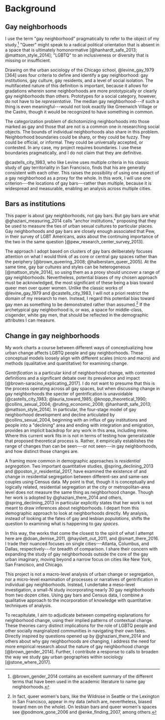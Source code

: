 ---
---

# Background

## Gay neighborhoods

I use the term "gay neighborhood" pragmatically to refer to the object of my study.[^gay_terminology] "Queer" might speak to a radical political orientation that is absent in a space that is ultimately homonormative [@hanhardt_safe_2013; @mattson_style_2014]; "LGBTQ" to an inclusiveness or diversity that is missing or insufficient.

[^gay_terminology]: @brown_gender_2014 contains an excellent summary of the different terms that have been used in the academic literature to name gay neighborhoods.

Drawing on the urban sociology of the Chicago school, @levine_gay_1979 [364] uses four criteria to define and identify a gay neighborhood: gay institutions, gay culture, gay residents, and a level of social isolation. The multifaceted nature of this definition is important, because it allows for gradations wherein some neighborhoods are more prototypically or clearly gay neighborhoods than others. Prototypes for a social category, however, do not have to be *representative*. The median gay neighborhood---if such a thing is even meaningful---would not look exactly like Greenwich Village or the Castro, though it would be recognized to have something in common.

The categorization problem of dichotomizing neighborhoods into those marked as gay and those that are not is a common one in researching social objects. The bounds of individual neighborhoods also share in this problem. Neighborhood boundaries could be sharp, or they could be fuzzy. They could be official, or informal. They could be universally accepted, or contested. In any case, my project requires boundaries. I use these boundaries pragmatically, and I do not claim that they are definitive.

@castells_city_1983, who like Levine uses multiple criteria in his classic study of gay territoriality in San Francisco, finds that his are generally consistent with each other. This raises the possibility of using one aspect of a gay neighborhood as a proxy for the whole. In this work, I will use one criterion---the locations of gay bars---rather than multiple, because it is widespread and measurable, enabling an analysis across multiple cities.

## Bars as institutions

This paper is about gay neighborhoods, not gay bars. But gay bars are what @ghaziani_measuring_2014 calls "anchor institutions," proposing that they be used to measure the ties of urban sexual cultures to particular places. Gay neighborhoods and gay bars are closely enough associated that Pew, in their survey of LGBT Americans, asks about the continuing importance of the two in the same question [@pew_research_center_survey_2013].

The approach I adopt based on clusters of gay bars deliberately focuses attention on what I would think of as core or central gay spaces rather than the periphery [@brown_queering_2008; @halberstam_queer_2005]. At the same time, gay bar cultures and styles can be heterogeneous [@mattson_style_2014], so using them as a proxy should uncover a range of gay neighborhoods. Nevertheless, potential biases of my chosen approach must be acknowledged, the most significant of these being a bias toward queer men over queer women. Unlike the classic works of @levine_gay_1979 and @castells_city_1983, I will not a priori restrict the domain of my research to men. Instead, I regard this potential bias toward gay men as something to be demonstrated rather than assumed.[^lesbian_bars] If the archetypical gay neighborhood is, or was, a space for middle-class, cisgender, white gay men, that should be reflected in the demographic attributes I can measure.

[^lesbian_bars]: In fact, queer women's bars, like the Wildrose in Seattle or the Lexington in San Francisco, appear in my data (which are, nevertheless, biased toward men on the whole). On lesbian bars and queer women's spaces see @podmore_gone_2006 and @enke_finding_2007, among others.

## Change in gay neighborhoods

My work charts a course between different ways of conceptualizing how urban change affects LGBTQ people and gay neighborhoods. These conceptual models loosely align with different scales (micro and macro) and methods (qualitative and quantitative) for examining change.

*Gentrification* is a particular kind of neighborhood change, with contested definitions and a significant debate over its prevalence and impact [@brown-saracino_explicating_2017]. I do not want to presume that this is the process operating across all gay spaces, but when discussing change in gay neighborhoods the specter of gentrification is unavoidable [@castells_city_1983; @lauria_toward_1985; @knopp_theoretical_1990; @collins_sexual_2004; @ruting_economic_2008; @hanhardt_safe_2013; @mattson_style_2014]. In particular, the four-stage model of gay neighborhood development and decline articulated by @collins_sexual_2004, beginning with an influx of gay institutions and people into a "declining" area and ending with integration and emigration, provides an implicit backdrop for any work in this area, including mine. Where this current work fits in is not in terms of testing how generalizable that proposed theoretical process is. Rather, it empirically establishes the range of changes than can be seen---or not seen---in gay neighborhoods, and how distinct those changes are.

A framing more common in demographic approaches is *residential segregation*. Two important quantitative studies, @spring_declining_2013 and @poston_jr_residential_2017, have examined the existence of and change in residential segregation between different-sex and same-sex couples using Census data. My point is that, though it is conceptually and logically related, residential segregation at the city or metropolitan-area level does not measure the same thing as neighborhood change. Though her work is adopted by @ghaziani_there_2014 and others, @spring_declining_2013 in particular explicitly states that her work is not meant to draw inferences about neighborhoods. I depart from this demographic approach to look at neighborhoods directly. My analysis, instead of looking at the fates of gay and lesbian *populations*, shifts the question to examining what is happening to gay *spaces*.

In this way, the works that come the closest to the spirit of what I attempt here are @doan_demise_2011, @hayslett_out_2011, and @smart_there_2016. I trade their nuanced focuses on single cities---Atlanta, Columbus, and Dallas, respectively---for breadth of comparison. I share their concern with expanding the study of gay neighborhoods outside the core of the gay urban imaginary, moving beyond a narrow focus on cities like New York, San Francisco, and Chicago.

This project is not a macro-level analysis of urban change or segregation, nor a micro-level examination of processes or narratives of gentrification in individual gay neighborhoods. Instead, I undertake a meso-level investigation, a small-N study incorporating nearly 30 gay neighborhoods from two dozen cities. Using gay bars and Census data, I combine a qualitative approach to the incorporation of knowledge with quantitative techniques of analysis.

To recapitulate, I aim to adjudicate between competing explanations for neighborhood change, using their implied patterns of contextual change. These theories carry distinct implications for the role of LGBTQ people and other socially marginalized communities in navigating their own fates. Directly inspired by questions opened up by @ghaziani_there_2014 and others about why gay neighborhoods are changing, I address the need for more empirical research about the nature of gay neighborhood change [@brown_gender_2014]. Further, I contribute a response to calls to broaden the way we study gay urban geographies within sociology [@stone_where_2017].
